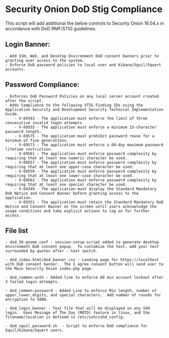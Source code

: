 # Security Onion DoD Stig Compliance
This script will add additional the below controls to Security Onion 16.04.x in accordance with DoD RMF/STIG guidelines.  

## Login Banner:

    - Add SSH, Web, and Desktop Environment DoD consent banners prior to granting user access to the system.
    - Enforce DoD password policies to local user and Kibana/Sguil/Squert accounts.

## Password Compliance:
    - Enforces DoD Password Policies on any local server account created after the script.
    - Adds Compliance to the following STIG Finding IDs using the Application Security and Development Security Technical Implementation Guide.
        - V-69343 - The application must enforce the limit of three consecutive invalid logon attempts
        - V-69555 - The application must enforce a minimum 15-character password length.
        - V-69575 - The application must prohibit password reuse for a minimum of five generations.
        - V-69573 - The application must enforce a 60-day maximum password lifetime restriction.
        - V-69561 - The application must enforce password complexity by requiring that at least one numeric character be used.
        - V-69557 - The application must enforce password complexity by requiring that at least one upper-case character be used.
        - V-69559 - The application must enforce password complexity by requiring that at least one lower-case character be used.
        - V-69563 - The application must enforce password complexity by requiring that at least one special character be used.
        - V-69349 - The application must display the Standard Mandatory DoD Notice and Consent Banner before granting access to the application.
        - V-69351 - The application must retain the Standard Mandatory DoD Notice and Consent Banner on the screen until users acknowledge the usage conditions and take explicit actions to log on for further access.



## File list

    - dod_50-gnome.conf - session-setup-script added to generate desktop environment DoD consent popup.  To customize the test, add your text surrounded by quotes after --text switch.

    - dod_index.html/dod_banner.css - Landing page for https://localhost with DoD consent banner.  The I agree consent button will send user to the Main Security Onion index.php page.

    - dod_common-auth - Added line to enforce 60 min account lockout after 3 failed login attempts.  

    - dod_common-password - Added Line to enforce Min length, number of upper,lower,digits, and special characters.  Add number of rounds for encryption to 5000.

    - dod_login_banner - Text file that will be displayed on any SSH login.  Uses Message of The Day (MOTD) feature in linux, and the filename/location is defined in /etc/ssh/sshd_config.

    - dod_squil_password.sh  - Script to enforce DoD compliance for Squil/Kibana/Squert users.
